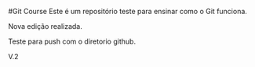 #Git Course
Este é um repositório teste para ensinar como o Git funciona.

Nova edição realizada.

Teste para push com o diretorio github.

V.2
